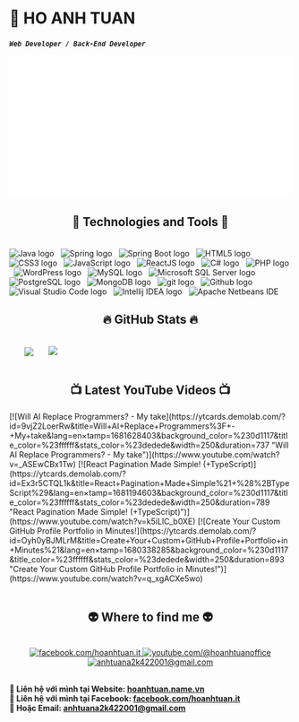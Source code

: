 # 🌌 HO ANH TUAN

***`Web Developer / Back-End Developer`***
<!-- Trungquandev -->
<a href="#" target="_blank">
  <img src="svg/hoanhtuan.svg" width="1200" alt="hoanhtuan-official" />
</a>

<h2 align="center">🧰 Technologies and Tools 🧰</h2>
<br>
<!-- https://simpleicons.org/ -->
<span><img src="https://img.shields.io/badge/Java-282C34?logo=hotjar&logoColor=FD3A5C" alt="Java logo" title="Java" height="25" /></span>
&nbsp;
<span><img src="https://img.shields.io/badge/Spring-282C34?logo=spring&logoColor=6DB33F" alt="Spring logo" title="Spring" height="25" /></span>
&nbsp;
<span><img src="https://img.shields.io/badge/Spring%20Boot-282C34?logo=springboot&logoColor=6DB33F" alt="Spring Boot logo" title="Spring Boot" height="25" /></span>
&nbsp;
<span><img src="https://img.shields.io/badge/HTML5-282C34?logo=html5&logoColor=E34F26" alt="HTML5 logo" title="HTML5" height="25" /></span>
&nbsp;
<span><img src="https://img.shields.io/badge/CSS3-282C34?logo=css3&logoColor=1572B6" alt="CSS3 logo" title="CSS3" height="25" /></span>
&nbsp;
<span><img src="https://img.shields.io/badge/JavaScript-282C34?logo=javascript&logoColor=F7DF1E" alt="JavaScript logo" title="JavaScript" height="25" /></span>
&nbsp;
<span><img src="https://img.shields.io/badge/ReactJS-282C34?logo=react&logoColor=61DAFB" alt="ReactJS logo" title="ReactJS" height="25" /></span>
&nbsp;
<span><img src="https://img.shields.io/badge/C%20Sharp-282C34?logo=C#
&logoColor=99CC00" alt="C# logo" title="C#" height="25" /></span>
&nbsp;
<span><img src="https://img.shields.io/badge/PHP-282C34?logo=php&logoColor=777BB4" alt="PHP logo" title="PHP" height="25" /></span>
&nbsp;
<span><img src="https://img.shields.io/badge/WordPress-282C34?logo=wordPress&logoColor=21759B" alt="WordPress logo" title="WordPress" height="25" /></span>
&nbsp;
<span><img src="https://img.shields.io/badge/Mysql-282C34?logo=Mysql&logoColor=#4479A1" alt="MySQL logo" title="MySQL" height="25" /></span>
&nbsp;
<span><img src="https://img.shields.io/badge/Microsoft%20SQL%20Server-282C34?logo=microsoftsqlserver&logoColor=F80000" alt="Microsoft SQL Server logo" title="Microsoft SQL Server" height="25" /></span>
&nbsp;
<span><img src="https://img.shields.io/badge/Postgresql-282C34?logo=postgresql&logoColor=4169E1" alt="PostgreSQL logo" title="PostgreSQL" height="25" /></span>
&nbsp;
<span><img src="https://img.shields.io/badge/MongoDB-282C34?logo=mongodb&logoColor=47A248" alt="MongoDB logo" title="MongoDB" height="25" /></span>
&nbsp;
<span><img src="https://img.shields.io/badge/git-282C34?logo=git&logoColor=F05032" alt="git logo" title="git" height="25" /></span>
&nbsp;
<span><img src="https://img.shields.io/badge/Github-282C34?logo=github&logoColor=181717" alt="Github logo" title="Github" height="25" /></span>
&nbsp;
<span><img src="https://img.shields.io/badge/VS%20Code-282C34?logo=visual-studio-code&logoColor=007ACC" alt="Visual Studio Code logo" title="Visual Studio Code" height="25" /></span>
&nbsp;
<span><img src="https://img.shields.io/badge/Intellij%20IDEA-282C34?logo=intellijidea&logoColor=FD3A5C" alt="Intellij IDEA logo" title="Intellij IDEA" height="25" /></span>
&nbsp;
<span><img src="https://img.shields.io/badge/Apache%20Netbeans%20IDE-282C34?logo=apachenetbeanside&logoColor=1B6AC6" alt="Apache Netbeans IDE" title="Apache Netbeans IDE" height="25" /></span>
&nbsp;

<br>
<h2 align="center">🔥 GitHub Stats 🔥</h2>
<!-- https://github.com/anuraghazra/github-readme-stats -->
<br>
<div align=center>
  <a href="#" title="HoAnhTuan">
    <img width="315" align="center" src="https://github-readme-stats.vercel.app/api/top-langs/?username=anhtuana2k422001&hide=c%23,powershell,Mathematica,Ruby,Objective-C,Objective-C%2b%2b,Cuda&title_color=61dafb&text_color=ffffff&icon_color=61dafb&bg_color=20232a&langs_count=8&layout=compact&border_color=61dafb&hide_border=true" />
  </a>
  <a href="#" title="HoAnhTuan">
    <img align="right" width="434" src="https://github-readme-stats.vercel.app/api?username=anhtuana2k422001&show_icons=true&theme=react&border_color=61dafb&hide_border=true" />
  </a>
</div>

<br>
<h2 align="center">📺 Latest YouTube Videos 📺</h2>
<!-- BEGIN YOUTUBE-CARDS -->
[![Will AI Replace Programmers? - My take](https://ytcards.demolab.com/?id=9vjZ2LoerRw&title=Will+AI+Replace+Programmers%3F+-+My+take&lang=en&timestamp=1681628403&background_color=%230d1117&title_color=%23ffffff&stats_color=%23dedede&width=250&duration=737 "Will AI Replace Programmers? - My take")](https://www.youtube.com/watch?v=_ASEwCBx1Tw)
[![React Pagination Made Simple! (+TypeScript)](https://ytcards.demolab.com/?id=Ex3r5CTQL1k&title=React+Pagination+Made+Simple%21+%28%2BTypeScript%29&lang=en&timestamp=1681194603&background_color=%230d1117&title_color=%23ffffff&stats_color=%23dedede&width=250&duration=789 "React Pagination Made Simple! (+TypeScript)")](https://www.youtube.com/watch?v=k5iLlC_b0XE)
[![Create Your Custom GitHub Profile Portfolio in Minutes!](https://ytcards.demolab.com/?id=Oyh0yBJMLrM&title=Create+Your+Custom+GitHub+Profile+Portfolio+in+Minutes%21&lang=en&timestamp=1680338285&background_color=%230d1117&title_color=%23ffffff&stats_color=%23dedede&width=250&duration=893 "Create Your Custom GitHub Profile Portfolio in Minutes!")](https://www.youtube.com/watch?v=q_xgACXe5wo)
<!-- END YOUTUBE-CARDS -->
<br>

<br>
<h2 align="center">👽 Where to find me 👽</h2>
<br>
<!-- https://icons8.com -->
<div align="center">
  <a href="https://facebook.com/hoanhtuan.it" target="blank">
    <img src="https://img.icons8.com/bubbles/100/000000/facebook-new.png" alt="facebook.com/hoanhtuan.it" />
  </a>
  <a href="https://www.youtube.com/@hoanhtuanoffice" target="blank">
    <img src="https://img.icons8.com/bubbles/100/000000/youtube-squared.png" alt="youtube.com/@hoanhtuanoffice" />
  </a>
  <a href="mailto:anhtuana2k422001@gmail.com" target="top">
    <img src="https://img.icons8.com/bubbles/100/000000/apple-mail.png" alt="anhtuana2k422001@gmail.com" />
  </a>
</div>

<br>
<p>
  <strong>🔗 Liên hệ với mình tại  Website: <a href="http://hoanhtuan.name.vn/" target="_blank">hoanhtuan.name.vn</a></strong>
  <br>
  <strong>🔗 Liên hệ với mình tại Facebook: <a href="https://www.facebook.com/hoanhtuan.it" target="_blank">facebook.com/hoanhtuan.it</a></strong>
  <br>
  <strong>📧 Hoặc Email: <a href="mailto:trungquandev.official@gmail.com" target="_top">anhtuana2k422001@gmail.com</a></strong>
</p>


